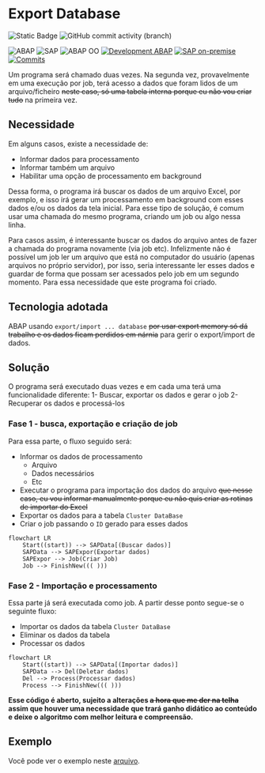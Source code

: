 # Export Database

![Static Badge](https://img.shields.io/badge/development-abap-blue)
![GitHub commit activity (branch)](https://img.shields.io/github/commit-activity/t/edmilson-nascimento/export-database-cluster-background)

![ABAP](https://img.shields.io/badge/ABAP-0051B5?style=flat&logo=sap&logoColor=white)
![SAP](https://img.shields.io/badge/SAP-0FAAFF?style=flat&logo=sap&logoColor=white)
![ABAP OO](https://img.shields.io/badge/ABAP_OO-276DC3?style=flat&logo=sap&logoColor=white)
[![Development ABAP](https://img.shields.io/badge/Development-ABAP-blue?style=flat&logo=sap&logoColor=white)](https://www.sap.com/index.html)
[![SAP on-premise](https://img.shields.io/badge/SAP-on--premise-blue?style=flat)](https://www.sap.com/index.html)
[![Commits](https://img.shields.io/github/commit-activity/t/edmilson-nascimento/export-database-cluster-background?style=flat)](https://github.com/edmilson-nascimento/export-database-cluster-background)

Um programa será chamado duas vezes. Na segunda vez, provavelmente em uma execução por job, terá acesso a dados que foram lidos de um arquivo/ficheiro ~~neste caso, só uma tabela interna porque eu não vou criar tudo~~ na primeira vez.

## Necessidade ##
Em alguns casos, existe a necessidade de:
- Informar dados para processamento
- Informar também um arquivo
- Habilitar uma opção de processamento em background

Dessa forma, o programa irá buscar os dados de um arquivo Excel, por exemplo, e isso irá gerar um processamento em background com esses dados e/ou os dados da tela inicial. Para esse tipo de solução, é comum usar uma chamada do mesmo programa, criando um job ou algo nessa linha.

Para casos assim, é interessante buscar os dados do arquivo antes de fazer a chamada do programa novamente (via job etc). Infelizmente não é possível um job ler um arquivo que está no computador do usuário (apenas arquivos no próprio servidor), por isso, seria interessante ler esses dados e guardar de forma que possam ser acessados pelo job em um segundo momento. Para essa necessidade que este programa foi criado.


## Tecnologia adotada ##
ABAP usando `export/import ... database` ~~por usar export memory só dá trabalho e os dados ficam perdidos em nárnia~~ para gerir o export/import de dados. 


## Solução ##
O programa será executado duas vezes e em cada uma terá uma funcionalidade diferente:
1- Buscar, exportar os dados e gerar o job
2- Recuperar os dados e processá-los

### Fase 1 - busca, exportação e criação de job ### 
Para essa parte, o fluxo seguido será:
- Informar os dados de processamento
    - Arquivo
    - Dados necessários
    - Etc
- Executar o programa para importação dos dados do arquivo ~~que nesse caso, eu vou informar manualmente porque eu não quis criar as rotinas de importar do Excel~~
- Exportar os dados para a tabela `Cluster DataBase`
- Criar o job passando o `ID` gerado para esses dados
```mermaid
flowchart LR
    Start((start)) --> SAPData[(Buscar dados)]
    SAPData --> SAPExpor(Exportar dados)
    SAPExpor --> Job(Criar Job)
    Job --> FinishNew((( )))
```

### Fase 2 - Importação e processamento ###
Essa parte já será executada como job. A partir desse ponto segue-se o seguinte fluxo:
- Importar os dados da tabela `Cluster DataBase`
- Eliminar os dados da tabela
- Processar os dados 

```mermaid
flowchart LR
    Start((start)) --> SAPData[(Importar dados)]
    SAPData --> Del(Deletar dados)
    Del --> Process(Processar dados)
    Process --> FinishNew((( )))
```

**Esse código é aberto, sujeito a alterações ~~a hora que me der na telha~~ assim que houver uma necessidade que trará ganho didático ao conteúdo e deixe o algoritmo com melhor leitura e compreensão.**

## Exemplo

Você pode ver o exemplo neste [arquivo](/class/cluster.abap).